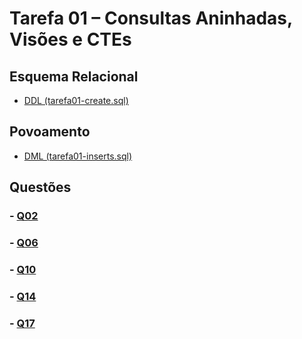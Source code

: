 # Tarefa 01 – Consultas Aninhadas, Visões e CTEs

## Esquema Relacional
- [DDL (tarefa01-create.sql)](tarefa01-create.sql)

## Povoamento
- [DML (tarefa01-inserts.sql)](tarefa01-inserts.sql)

## Questões

### - [Q02](tarefa01-q02.sql)
### - [Q06](tarefa01-q06.sql)
### - [Q10](tarefa01-q10.sql)
### - [Q14](tarefa01-q14.sql)
### - [Q17](tarefa01-q17.sql)
